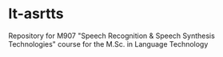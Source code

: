 # lt-asrtts
Repository for M907 "Speech Recognition & Speech Synthesis Technologies" course for the M.Sc. in Language Technology 
